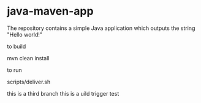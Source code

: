 # java-maven-app


The repository contains a simple Java application which outputs the string
"Hello world!"


to build

mvn clean install


to run

scripts/deliver.sh

this is a third branch
this is a uild trigger test
